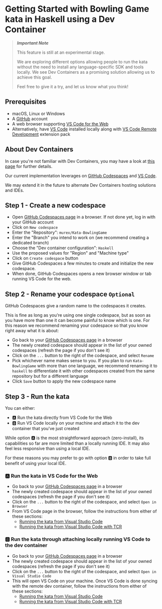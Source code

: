 # Getting Started with Bowling Game kata in Haskell using a Dev Container

> ***Important Note***
>
> This feature is still at an experimental stage.
> 
> We are exploring different options allowing people to run the kata without the need
> to install any language-specific SDK and tools locally.
> We see Dev Containers as a promising solution allowing us to achieve this goal.
> 
> Feel free to give it a try, and let us know what you think!

## Prerequisites

- macOS, Linux or Windows
- A [GitHub](https://github.com/) account
- A web browser supporting [VS Code for the Web](https://code.visualstudio.com/docs/editor/vscode-web)
- Alternatively, have [VS Code](https://code.visualstudio.com/docs/setup/setup-overview)
  installed locally along with
  [VS Code Remote Development](https://marketplace.visualstudio.com/items?itemName=ms-vscode-remote.vscode-remote-extensionpack) extension pack

## About Dev Containers

In case you're not familiar with Dev Containers, you may have a look at
[this page](https://code.visualstudio.com/docs/devcontainers/containers)
for further details.

Our current implementation leverages on
[GitHub Codespaces](https://github.com/features/codespaces)
and [VS Code](https://code.visualstudio.com).

We may extend it in the future to alternate Dev Containers hosting solutions and IDEs.

## Step 1 - Create a new codespace

- Open [GitHub Codespaces page](https://github.com/codespaces) in a browser.
  If not done yet, log in with your GitHub account
- Click on `New codespace`
- Enter the "Repository": `murex/Kata-BowlingGame`
- Enter the "Branch" you intend to work on (we recommend creating a dedicated branch)
- Choose the "Dev container configuration": `Haskell`
- Use the proposed values for "Region" and "Machine type"
- Click on `Create codespace` button
- Give GitHub Codespaces a few minutes to create and initialize the new codespace.
- When done, GitHub Codespaces opens a new browser window or tab running VS Code for the web.

## Step 2 - Rename your codespace `Optional`

GitHub Codespaces give a random name to the codespaces it creates.

This is fine as long as you're using one single codespace, but as soon as you have more than
one it can become painful to know which is one. For this reason we recommend renaming
your codespace so that you know right away what it is about:

- Go back to your [GitHub Codespaces page](https://github.com/codespaces) in a browser
- The newly created codespace should appear in the list of your owned codespaces (refresh the page if you don't see it)
- Click on the `...` button to the right of the codespace, and select `Rename`
- Pick whichever name makes sense to you. If you plan to run `Kata-BowlingGame` with more
  than one language, we recommend renaming it to `haskell` to differentiate it with other codespaces 
  created from the same repository but for a different language
- Click `Save` button to apply the new codespace name

## Step 3 - Run the kata

You can either:
- 🅰 Run the kata directly from VS Code for the Web
- 🅱 Run VS Code locally on your machine and attach it to the dev container that you've just created

While option 🅰 is the most straightforward approach (zero-install),
its capabilities so far are more limited than a locally running IDE.
It may also feel less responsive than using a local IDE.

For these reasons you may prefer to go with option 🅱 in order to take full benefit
of using your local IDE.

### 🅰 Run the kata in VS Code for the Web

- Go back to your [GitHub Codespaces page](https://github.com/codespaces) in a browser
- The newly created codespace should appear in the list of your owned codespaces (refresh the page if you don't see it)
- Click on the `...` button to the right of the codespace, and select `Open in Browser`
- From VS Code page in the browser, follow the instructions from either of these sections:
  - [Running the kata from Visual Studio Code](GETTING_STARTED.md#running-the-kata-from-visual-studio-code)
  - [Running the kata from Visual Studio Code with TCR](GETTING_STARTED.md#running-the-kata-from-visual-studio-code-with-tcr)

### 🅱 Run the kata through attaching locally running VS Code to the dev container

- Go back to your [GitHub Codespaces page](https://github.com/codespaces) in a browser
- The newly created codespace should appear in the list of your owned codespaces (refresh the page if you don't see it)
- Click on the `...` button to the right of the codespace, and select `Open in Visual Studio Code`
- This will open VS Code on your machine. Once VS Code is done syncing with the remote dev container,
  follow the instructions from either of these sections:
  - [Running the kata from Visual Studio Code](GETTING_STARTED.md#running-the-kata-from-visual-studio-code)
  - [Running the kata from Visual Studio Code with TCR](GETTING_STARTED.md#running-the-kata-from-visual-studio-code-with-tcr)

